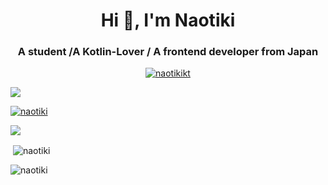 <h1 align="center">Hi 👋, I'm Naotiki</h1>
<h3 align="center">A student /A Kotlin-Lover / A frontend developer from Japan</h3>
<p align="center"> <a href="https://twitter.com/naotikikt" target="blank"><img src="https://img.shields.io/twitter/follow/naotikikt?logo=twitter&style=for-the-badge" alt="naotikikt" /></a> </p>

![](http://github-profile-summary-cards.vercel.app/api/cards/profile-details?username=naotiki&theme=github_dark)

<p align="left"> <a href="https://github.com/ryo-ma/github-profile-trophy"><img src="https://github-profile-trophy.vercel.app/?username=naotiki" alt="naotiki" /></a> </p>




![](http://github-profile-summary-cards.vercel.app/api/cards/most-commit-language?username=naotiki&theme=github_dark)

<p>&nbsp;<img align="center" src="https://github-readme-stats.vercel.app/api?username=naotiki&show_icons=true&locale=en" alt="naotiki" /></p>

<p><img align="center" src="https://github-readme-streak-stats.herokuapp.com/?user=naotiki&" alt="naotiki" /></p>

